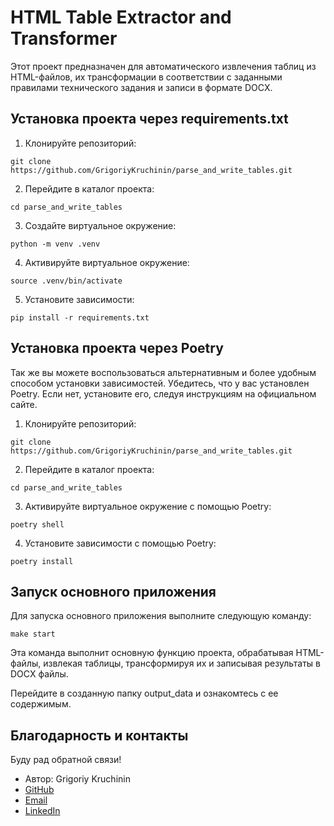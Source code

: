 # HTML Table Extractor and Transformer
Этот проект предназначен для автоматического извлечения таблиц из HTML-файлов, их трансформации в соответствии с заданными правилами технического задания и записи в формате DOCX.

## Установка проекта через requirements.txt

1. Клонируйте репозиторий:

```
git clone https://github.com/GrigoriyKruchinin/parse_and_write_tables.git
```
2. Перейдите в каталог проекта:

```
cd parse_and_write_tables
```

3. Создайте виртуальное окружение:

```
python -m venv .venv
```

4. Активируйте виртуальное окружение:

```
source .venv/bin/activate
```

5. Установите зависимости:

```
pip install -r requirements.txt
```


## Установка проекта через Poetry

Так же вы можете воспользоваться альтернативным и более удобным способом установки зависимостей.
Убедитесь, что у вас установлен Poetry. Если нет, установите его, следуя инструкциям на официальном сайте.

1. Клонируйте репозиторий:

```
git clone https://github.com/GrigoriyKruchinin/parse_and_write_tables.git
```
2. Перейдите в каталог проекта:

```
cd parse_and_write_tables
```

3. Активируйте виртуальное окружение с помощью Poetry:

```
poetry shell
```

4. Установите зависимости с помощью Poetry:

```
poetry install
```

## Запуск основного приложения
Для запуска основного приложения выполните следующую команду:

```
make start
```

Эта команда выполнит основную функцию проекта, обрабатывая HTML-файлы, извлекая таблицы, трансформируя их и записывая результаты в DOCX файлы.

Перейдите в созданную папку output_data и ознакомтесь с ее содержимым. 

## Благодарность и контакты

Буду рад обратной связи!

- Автор: Grigoriy Kruchinin
- [GitHub](https://github.com/GrigoriyKruchinin)
- [Email](mailto:gkruchinin75@gmail.com)
- [LinkedIn](https://www.linkedin.com/in/grigoriy-kruchinin/)